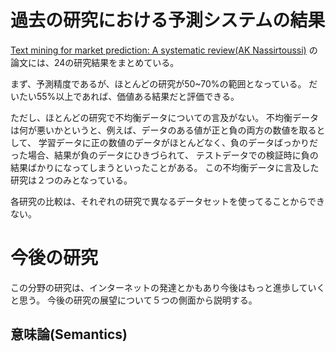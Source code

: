 # 過去の研究における予測システムの結果
[Text mining for market prediction: A systematic review(AK Nassirtoussi)](https://www.researchgate.net/publication/274037232_Text_mining_for_market_prediction_A_systematic_review)
の論文には、24の研究結果をまとめている。

まず、予測精度であるが、ほとんどの研究が50~70%の範囲となっている。
だいたい55%以上であれば、価値ある結果だと評価できる。

ただし、ほとんどの研究で不均衡データについての言及がない。
不均衡データは何が悪いかというと、例えば、データのある値が正と負の両方の数値を取るとして、
学習データに正の数値のデータがほとんどなく、負のデータばっかりだった場合、結果が負のデータにひきづられて、
テストデータでの検証時に負の結果ばかりになってしまうといったことがある。
この不均衡データに言及した研究は２つのみとなっている。

各研究の比較は、それぞれの研究で異なるデータセットを使ってることからできない。

# 今後の研究
この分野の研究は、インターネットの発達とかもあり今後はもっと進歩していくと思う。
今後の研究の展望について５つの側面から説明する。

## 意味論(Semantics)

